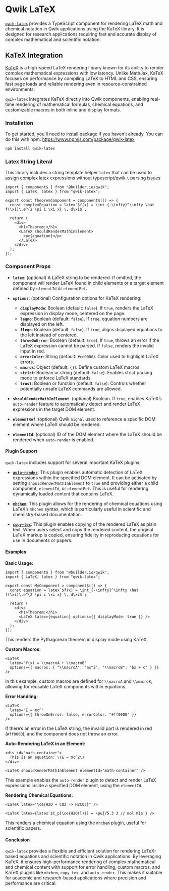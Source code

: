 # Qwik LaTeX

[`qwik-latex`](https://www.npmjs.com/package/qwik-latex) provides a TypeScript component for rendering LaTeX math and chemical notation in Qwik applications using the KaTeX library. It is designed for research applications requiring fast and accurate display of complex mathematical and scientific notation.

## KaTeX Integration

[KaTeX](https://github.com/KaTeX/KaTeX) is a high-speed LaTeX rendering library known for its ability to render complex mathematical expressions with low latency. Unlike MathJax, KaTeX focuses on performance by compiling LaTeX to HTML and CSS, ensuring fast page loads and reliable rendering even in resource-constrained environments.

`qwik-latex` integrates KaTeX directly into Qwik components, enabling real-time rendering of mathematical formulas, chemical equations, and customizable macros in both inline and display formats.

### Installation

To get started, you'll need to install package if you haven't already. You can do this with npm. https://www.npmjs.com/package/qwik-latex

```bash
npm install qwik-latex
```

### Latex String Literal

This library includes a string template helper `latex` that can be used to assign complex latex expressions without typescript/qwik `\` parsing issues

```tsx
import { component$ } from "@builder.io/qwik";
import { LaTeX, latex } from "qwik-latex";

export const TheoremComponent = component$(() => {
  const complexEquation = latex`$f(x) = \int_{-\infty}^\infty \hat f(\xi)\,e^{2 \pi i \xi x} \, d\xi$`;

  return (
    <div>
      <h1>Theorem:</h1>
      <LaTeX shouldRenderMathInElement>
        <p>{equation}</p>
      </LaTeX>
    </div>
  );
});
```

### Component Props

- **`latex`**: (optional) A LaTeX string to be rendered. If omitted, the component will render LaTeX found in child elements or a target element defined by `elementId` or `elementRef`.
- **`options`**: (optional) Configuration options for KaTeX rendering:
  - **`displayMode`**: Boolean (default: `false`). If `true`, renders the LaTeX expression in display mode, centered on the page.
  - **`leqno`**: Boolean (default: `false`). If `true`, equation numbers are displayed on the left.
  - **`fleqn`**: Boolean (default: `false`). If `true`, aligns displayed equations to the left instead of centered.
  - **`throwOnError`**: Boolean (default: `true`). If `true`, throws an error if the LaTeX expression cannot be parsed. If `false`, renders the invalid input in red.
  - **`errorColor`**: String (default: `#cc0000`). Color used to highlight LaTeX errors.
  - **`macros`**: Object (default: `{}`). Define custom LaTeX macros.
  - **`strict`**: Boolean or string (default: `false`). Enables strict parsing mode to enforce LaTeX standards.
  - **`trust`**: Boolean or function (default: `false`). Controls whether potentially unsafe LaTeX commands are allowed.
- **`shouldRenderMathInElement`**: (optional) Boolean. If `true`, enables KaTeX’s `auto-render` feature to automatically detect and render LaTeX expressions in the target DOM element.

- **`elementRef`**: (optional) Qwik `Signal` used to reference a specific DOM element where LaTeX should be rendered.

- **`elementId`**: (optional) ID of the DOM element where the LaTeX should be rendered when `auto-render` is enabled.

#### Plugin Support

`qwik-latex` includes support for several important KaTeX plugins:

- [**`auto-render`**](https://katex.org/docs/autorender): This plugin enables automatic detection of LaTeX expressions within the specified DOM element. It can be activated by setting `shouldRenderMathInElement` to `true` and providing either a child component, `elementId`, or `elementRef`. This is useful for rendering dynamically loaded content that contains LaTeX.

- [**`mhchem`**](https://github.com/KaTeX/KaTeX/tree/main/contrib/mhchem): This plugin allows for the rendering of chemical equations using LaTeX’s `mhchem` syntax, which is particularly useful in scientific and chemistry-based documentation.

- [**`copy-tex`**](https://github.com/KaTeX/KaTeX/tree/main/contrib/copy-tex): This plugin enables copying of the rendered LaTeX as plain text. When users select and copy the rendered content, the original LaTeX markup is copied, ensuring fidelity in reproducing equations for use in documents or papers.

#### Examples

**Basic Usage:**

```tsx
import { component$ } from "@builder.io/qwik";
import { LaTeX, latex } from "qwik-latex";

export const MyComponent = component$(() => {
  const equation = latex`$f(x) = \int_{-\infty}^\infty \hat f(\xi)\,e^{2 \pi i \xi x} \, d\xi$`;

  return (
    <div>
      <h1>Theorem:</h1>
      <LaTeX latex={equation} options={{ displayMode: true }} />
    </div>
  );
});
```

This renders the Pythagorean theorem in display mode using KaTeX.

**Custom Macros:**

```tsx
<LaTeX
  latex="f(x) = \\macroA + \\macroB"
  options={{ macros: { "\\macroA": "ax^2", "\\macroB": "bx + c" } }}
/>
```

In this example, custom macros are defined for `\\macroA` and `\\macroB`, allowing for reusable LaTeX components within equations.

**Error Handling:**

```tsx
<LaTeX
  latex="E = mc^"
  options={{ throwOnError: false, errorColor: "#ff0000" }}
/>
```

If there’s an error in the LaTeX string, the invalid part is rendered in red (`#ff0000`), and the component does not throw an error.

**Auto-Rendering LaTeX in an Element:**

```tsx
<div id="math-container">
  This is an equation: \(E = mc^2\)
</div>

<LaTeX shouldRenderMathInElement elementId="math-container" />
```

This example enables the `auto-render` plugin to detect and render LaTeX expressions inside a specified DOM element, using the `elementId`.

**Rendering Chemical Equations:**

```tsx
<LaTeX latex="\ce{H2O + CO2 -> H2CO3}" />
```

```tsx
<LaTeX latex={latex`$C_p[\ce{H2O(l)}] = \pu{75.3 J // mol K}$`} />
```

This renders a chemical equation using the `mhchem` plugin, useful for scientific papers.

#### Conclusion

`qwik-latex` provides a flexible and efficient solution for rendering LaTeX-based equations and scientific notation in Qwik applications. By leveraging KaTeX, it ensures high-performance rendering of complex mathematical and chemical content with support for error handling, custom macros, and KaTeX plugins like `mhchem`, `copy-tex`, and `auto-render`. This makes it suitable for academic and research-based applications where precision and performance are critical.
